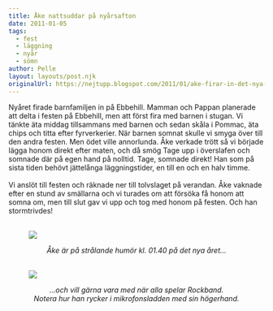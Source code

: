 ```yaml
---
title: Åke nattsuddar på nyårsafton
date: 2011-01-05
tags: 
  - fest
  - läggning
  - nyår
  - sömn	
author: Pelle
layout: layouts/post.njk
originalUrl: https://nejtupp.blogspot.com/2011/01/ake-firar-in-det-nya-aret.html
---
```


<div style="text-align: left;">Nyåret firade barnfamiljen in på Ebbehill. Mamman och Pappan planerade att delta i festen på Ebbehill, men att först fira med barnen i stugan. Vi tänkte äta middag tillsammans med barnen och sedan skåla i Pommac, äta chips och titta efter fyrverkerier. När barnen somnat skulle vi smyga över till den andra festen. Men ödet ville annorlunda. Åke verkade trött så vi började lägga honom direkt efter maten, och då smög Tage upp i överslafen och somnade där på egen hand på nolltid. Tage, somnade direkt! Han som på sista tiden behövt jättelånga läggningstider, en till en och en halv timme.</div><div><br></div><div>Vi anslöt till festen och räknade ner till tolvslaget på verandan. Åke vaknade efter en stund av smällarna och vi turades om att försöka få honom att somna om, men till slut gav vi upp och tog med honom på festen. Och han stormtrivdes!<br><div><div style="text-align: center;"><br></div><figure>
	<img src="../../../../img/Nyarsafton__MG_7212.jpg"></div></div><div><div style="text-align: center;"><span class="Apple-style-span"><i>Åke är på strålande humör kl. 01.40 på det nya året...</i></span></div><div style="text-align: center;"><br></div><figure>
	<img src="../../../../img/Nyarsafton__MG_7246.jpg"></div></div><div style="text-align: center;"><i><span class="Apple-style-span">...och vill gärna vara med när alla spelar Rockband.<br>Notera hur han rycker i mikrofonsladden med sin högerhand.</span></i><br></div></div>
